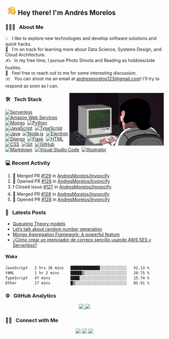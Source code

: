 <img alt="Night Coding" src="./assets/Hand%20Wave.gif" width='40' align="left"/><h2>Hey there! I'm Andrés Morelos</h2>

<!-- ## 👋 &nbsp; Hey there! I'm Andres Morelos -->

### 👨🏻‍💻 &nbsp; About Me

💡 &nbsp; I like to explore new technologies and develop software solutions and quick hacks.\
🌱 &nbsp; I'm on track for learning more about Data Science, Systems Design, and Cloud Architecture.\
✍️ &nbsp; In my free time, I pursue Photo Shoots and Reading as hobbies/side hustles.\
💬 &nbsp; Feel free to reach out to me for some interesting discussion.\
✉️ &nbsp; You can shoot me an email at andresmorelos123@gmail.com! I'll try to respond as soon as I can.

<img alt="Night Coding" src="https://raw.githubusercontent.com/AndresMorelos/AndresMorelos/master/assets/coding.gif" align="right" width="300px"/>

### 🛠 &nbsp; Tech Stack

[![Serverless](https://img.shields.io/badge/-Serverless-05122A?style=flat&logo=serverless)](https://github.com/AndresMorelos?tab=repositories&q=&type=&language=)&nbsp; 
[![Amazon Web Services](https://img.shields.io/badge/-Amazon%20Web%20Services-05122A?style=flat&logo=amazon)](https://github.com/AndresMorelos?tab=repositories&q=&type=&language=)&nbsp; 
[![Mongo](https://img.shields.io/badge/-Mongo%20DB-05122A?style=flat&logo=mongodb)](https://github.com/AndresMorelos?tab=repositories&q=&type=&language=)&nbsp; 
[![Python](https://img.shields.io/badge/-Python-05122A?style=flat&logo=python)](https://github.com/AndresMorelos?tab=repositories&q=&type=&language=python)&nbsp; 
[![JavaScript](https://img.shields.io/badge/-JavaScript-05122A?style=flat&logo=javascript)](https://github.com/AndresMorelos?tab=repositories&q=&type=&language=javascript)&nbsp; 
[![TypeScript](https://img.shields.io/badge/-TypeScript-05122A?style=flat&logo=typescript)](https://github.com/AndresMorelos?tab=repositories&q=&type=&language=typescript)&nbsp; 
[![Java](https://img.shields.io/badge/-Java-05122A?style=flat&logo=Java&logoColor=FFA518)](https://github.com/AndresMorelos?tab=repositories&q=&type=&language=java)&nbsp; 
[![Node.js](https://img.shields.io/badge/-Node.js-05122A?style=flat&logo=node.js)](https://github.com/AndresMorelos?tab=repositories&q=&type=&language=nodejs)&nbsp; 
[![Electron](https://img.shields.io/badge/-Electron-05122A?style=flat&logo=electron)](https://github.com/AndresMorelos?tab=repositories&q=&type=&language=javascript)&nbsp; 
[![Django](https://img.shields.io/badge/-Django-05122A?style=flat&logo=django&logoColor=092E20)](https://github.com/AndresMorelos?tab=repositories&q=&type=&language=python)&nbsp; 
[![Flask](https://img.shields.io/badge/-Flask-05122A?style=flat&logo=flask)](https://github.com/AndresMorelos?tab=repositories&q=&type=&language=python)&nbsp; 
[![HTML](https://img.shields.io/badge/-HTML-05122A?style=flat&logo=HTML5)](https://github.com/AndresMorelos?tab=repositories&q=&type=&language=html)&nbsp; 
[![CSS](https://img.shields.io/badge/-CSS-05122A?style=flat&logo=CSS3&logoColor=1572B6)](https://github.com/AndresMorelos?tab=repositories&q=&type=&language=css)&nbsp; 
[![Git](https://img.shields.io/badge/-Git-05122A?style=flat&logo=git)](https://github.com/AndresMorelos?tab=repositories&q=&type=&language=)&nbsp; 
[![GitHub](https://img.shields.io/badge/-GitHub-05122A?style=flat&logo=github)](https://github.com/AndresMorelos?tab=repositories&q=&type=&language=)&nbsp; 
[![Markdown](https://img.shields.io/badge/-Markdown-05122A?style=flat&logo=markdown)](https://github.com/AndresMorelos?tab=repositories&q=&type=&language=)&nbsp; 
[![Visual Studio Code](https://img.shields.io/badge/-Visual%20Studio%20Code-05122A?style=flat&logo=visual-studio-code&logoColor=007ACC)](https://github.com/AndresMorelos?tab=repositories&q=&type=&language=)&nbsp; 
[![Illustrator](https://img.shields.io/badge/-Illustrator-05122A?style=flat&logo=adobe-illustrator)](https://github.com/AndresMorelos?tab=repositories&q=&type=&language=)&nbsp; 

### 💻 Recent Activity

<!--START_SECTION:activity-->

1. 🎉 Merged PR [#129](https://github.com/AndresMorelos/Invoncify/pull/129) in [AndresMorelos/Invoncify](https://github.com/AndresMorelos/Invoncify)
2. 💪 Opened PR [#129](https://github.com/AndresMorelos/Invoncify/pull/129) in [AndresMorelos/Invoncify](https://github.com/AndresMorelos/Invoncify)
3. ❗️ Closed issue [#127](https://github.com/AndresMorelos/Invoncify/issues/127) in [AndresMorelos/Invoncify](https://github.com/AndresMorelos/Invoncify)
4. 🎉 Merged PR [#128](https://github.com/AndresMorelos/Invoncify/pull/128) in [AndresMorelos/Invoncify](https://github.com/AndresMorelos/Invoncify)
5. 💪 Opened PR [#128](https://github.com/AndresMorelos/Invoncify/pull/128) in [AndresMorelos/Invoncify](https://github.com/AndresMorelos/Invoncify)

<!--END_SECTION:activity-->

### 📓 &nbsp; Latests Posts

<!-- BLOG-POST-LIST:START -->
- [Queueing Theory models](https://andresmorelos.medium.com/queueing-theory-models-cd723dda790b?source=rss-189eff4830bb------2)
- [Let’s talk about random number generation](https://andresmorelos.medium.com/lets-talk-about-random-number-generation-3826b08c16ae?source=rss-189eff4830bb------2)
- [Mongo Aggregation Framework: A powerful feature](https://medium.com/condorlabs-engineering/mongo-aggregation-framework-a-powerful-feature-25630a6cc099?source=rss-189eff4830bb------2)
- [¿Cómo crear un reenviador de correos sencillo usando AWS SES y Serverless?](https://andresmorelos.medium.com/c%C3%B3mo-crear-un-reenviador-de-correos-sencillo-usando-aws-ses-y-serverless-bf653385743a?source=rss-189eff4830bb------2)
<!-- BLOG-POST-LIST:END -->

#### Waka
<!--START_SECTION:waka-->

```text
JavaScript   2 hrs 36 mins   █████████████░░░░░░░░░░░░   52.13 %
YAML         1 hr 2 mins     █████▒░░░░░░░░░░░░░░░░░░░   20.75 %
TypeScript   47 mins         ████░░░░░░░░░░░░░░░░░░░░░   15.74 %
Other        17 mins         █▒░░░░░░░░░░░░░░░░░░░░░░░   05.91 %
```

<!--END_SECTION:waka-->

### ⚙️ &nbsp; GitHub Analytics

<p align="center">
<a href="https://github.com/AndresMorelos">
  <img height="180em" src="https://github-readme-stats-eight-theta.vercel.app/api?username=andresmorelos&show_icons=true&theme=algolia&include_all_commits=true&count_private=true"/>
  <img height="180em" src="https://github-readme-stats-eight-theta.vercel.app/api/top-langs/?username=andresmorelos&layout=compact&langs_count=8&theme=algolia"/>
</a>
</p>

### 🤝🏻 &nbsp; Connect with Me

<p align="center">
<a href="https://andresmorelos.me"><img src="https://img.shields.io/badge/-andresmorelos.me-3423A6?style=flat&logo=Google-Chrome&logoColor=white"/></a>
<a href="https://linkedin.com/in/andresmorelos"><img src="https://img.shields.io/badge/-Andres%20Morelos-0077B5?style=flat&logo=Linkedin&logoColor=white"/></a>
<a href="mailto:andresmorelos123@gmail.com"><img src="https://img.shields.io/badge/-andresmorelos123@gmail.com-D14836?style=flat&logo=Gmail&logoColor=white"/></a>
</p>

